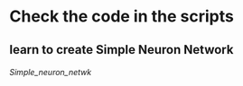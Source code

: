 # Check the code in the scripts #

## learn to create Simple Neuron Network ##
 ###### Simple_neuron_netwk ######
